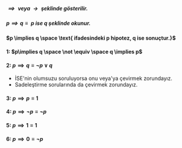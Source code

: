 ##### $\implies \text{   veya   } \rightarrow \text{     şeklinde gösterilir.}$
##### $p \implies q \equiv \text{   p ise q şeklinde okunur.}$

#### $p \implies q \space \text{      ifadesindeki p hipotez, q ise sonuçtur.}$

#### 1: $p\implies q \space \not \equiv \space q \implies p$
#### 2: $p \implies q \equiv \neg p \lor q$
- İSE'nin olumsuzu soruluyorsa onu veya'ya çevirmek zorundayız.
- Sadeleştirme sorularında da çevirmek zorundayız.
#### 3:  $p \implies p \equiv 1$
#### 4: $p \implies \neg p \equiv \neg p$
#### 5: $p \implies 1 \equiv 1$
#### 6: $p \implies 0 \equiv \neg p$

